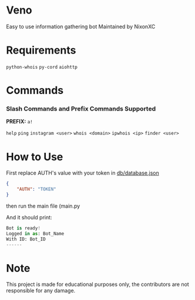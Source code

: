 # Veno

Easy to use information gathering bot
Maintained by NixonXC

# Requirements

`python-whois`
`py-cord`
`aiohttp`

# Commands

<h3>Slash Commands and Prefix Commands Supported </h3>

**PREFIX:** `a!`

`help` `ping`  `instagram <user>`  `whois <domain>`  `ipwhois <ip>`  `finder <user>`

# How to Use

First replace AUTH's value with your token in <a href="https://github.com/NixonXC/Veno/blob/main/db/database.json">db/database.json<a>

```json
{
    "AUTH": "TOKEN"
}
```

then run the main file (main.py

And it should print:
```py
Bot is ready!
Logged in as: Bot_Name
With ID: Bot_ID
------
```

# Note

This project is made for educational purposes only, the contributors are not responsible for any damage.
